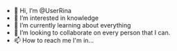 - 👋 Hi, I’m @UserRina
- 👀 I’m interested in knowledge
- 🌱 I’m currently learning about everything
- 💞️ I’m looking to collaborate on every person that I can.
- 📫 How to reach me I'm in...

<!---
UserRina/UserRina is a ✨ special ✨ repository because its `README.md` (this file) appears on your GitHub profile.
You can click the Preview link to take a look at your changes.
--->
